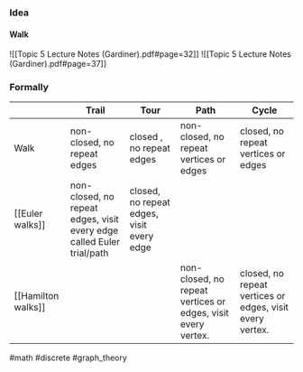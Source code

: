 ### Idea
#### Walk
![[Topic 5 Lecture Notes (Gardiner).pdf#page=32]]
![[Topic 5 Lecture Notes (Gardiner).pdf#page=37]]
### Formally

|                    | Trail                                                                    | Tour                                      | Path                                                         | Cycle                                                     |
| ------------------ | ------------------------------------------------------------------------ | ----------------------------------------- | ------------------------------------------------------------ | --------------------------------------------------------- |
| Walk               | non-closed, no repeat edges                                              | closed , no repeat edges                  | non-closed,  no repeat vertices or edges                     | closed,  no repeat vertices or edges                      |
| [[Euler walks]]    | non-closed, no repeat edges, visit every edge<br>called Euler trial/path | closed, no repeat edges, visit every edge |                                                              |                                                           |
| [[Hamilton walks]] |                                                                          |                                           | non-closed, no repeat vertices or edges, visit every vertex. | closed,  no repeat vertices or edges, visit every vertex. |



#math #discrete #graph_theory


